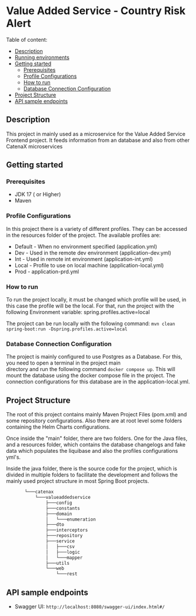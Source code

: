 # Value Added Service - Country Risk Alert

Table of content:

- [Description](#description)
- [Running environments](#running-environments)
- [Getting started](#Getting-started)
    - [Prerequisites](#Prerequisites)
    - [Profile Configurations](#Profile-Configurations)
    - [How to run](#How-to-run)
    - [Database Connection Configuration](#Database-Connection-Configuration)
- [Project Structure](#Project-Structure)
- [API sample endpoints](#API-sample-endpoints)
    

## Description

This project in mainly used as a microservice for the Value Added Service Frontend project. It feeds information from
an database and also from other CatenaX microservices

## Getting started

### Prerequisites

* JDK 17 ( or Higher)
* Maven

### Profile Configurations

In this project there is a variety of different profiles. They can be accessed in the resources folder of the project. The available 
profiles are:

* Default - When no environment specified (application.yml)
* Dev - Used in the remote dev environment (application-dev.yml)
* Int - Used in remote int environment (application-int.yml)
* Local - Profile to use on local machine (application-local.yml)
* Prod - application-prd.yml

### How to run

To run the project locally, it must be changed which profile will be used, in this case the profile will be the local.
For that, run the project with the following Environment variable: spring.profiles.active=local

The project can be run locally with the following command: `mvn clean spring-boot:run -Dspring.profiles.active=local`

### Database Connection Configuration

The project is mainly configured to use Postgres as a Database. For this, you need to open a terminal in the project main  
directory and run the following command `docker compose up`. This will mount the database using the docker compose file 
in the project. The connection configurations for this database are in the application-local.yml.


## Project Structure

The root of this project contains mainly Maven Project Files (pom.xml) and some repository configurations. Also there are
at root level some folders containing the Helm Charts configurations.

Once inside the "main" folder, there are two folders. One for the Java files, and a resources folder, which contains the database
changelogs and fake data which populates the liquibase and also the profiles configurations yml's.

Inside the java folder, there is the source code for the project, which is divided in multiple folders to facilitate the development
and follows the mainly used project structure in most Spring Boot projects.

```sh
       └───catenax
           └───valueaddedservice
               ├───config
               ├───constants
               ├───domain
               │   └───enumeration
               ├───dto
               ├───interceptors
               ├───repository
               ├───service
               │   ├───csv
               │   ├───logic
               │   └───mapper
               ├───utils
               └───web
                   └───rest
```

## API sample endpoints

* Swagger UI: `http://localhost:8080/swagger-ui/index.html#/`

